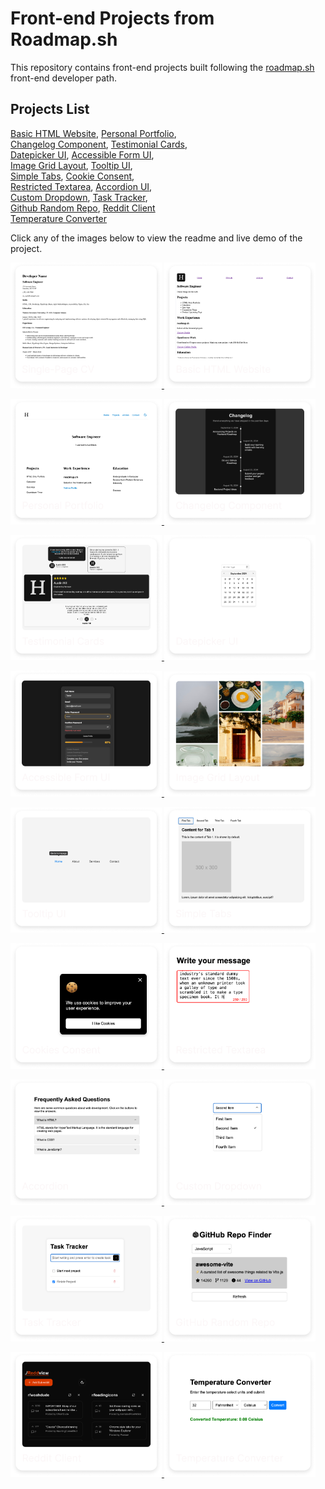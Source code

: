 # Front-end Projects from Roadmap.sh

This repository contains front-end projects built following the [roadmap.sh](https://roadmap.sh/) front-end developer path.

## Projects List

[Basic HTML Website](https://roadmap.sh/projects/basic-html-website), [Personal Portfolio](https://roadmap.sh/projects/portfolio-website),\
[Changelog Component](https://roadmap.sh/projects/changelog-component), [Testimonial Cards](https://roadmap.sh/projects/testimonial-cards),\
[Datepicker UI](https://roadmap.sh/projects/datepicker-ui), [Accessible Form UI](https://roadmap.sh/projects/accessible-form-ui),\
[Image Grid Layout](https://roadmap.sh/projects/image-grid), [Tooltip UI](https://roadmap.sh/projects/tooltip-ui),\
[Simple Tabs](https://roadmap.sh/projects/simple-tabs), [Cookie Consent](https://roadmap.sh/projects/cookie-consent),\
[Restricted Textarea](https://roadmap.sh/projects/restricted-textarea), [Accordion UI](https://roadmap.sh/projects/accordion),\
[Custom Dropdown](https://roadmap.sh/projects/custom-dropdown), [Task Tracker](https://roadmap.sh/projects/task-tracker-js),\
[Github Random Repo](https://roadmap.sh/projects/github-random-repo), [Reddit Client](https://roadmap.sh/projects/reddit-client)\
[Temperature Converter](https://roadmap.sh/projects/temperature-converter)

Click any of the images below to view the readme and live demo of the project.

<p align="left">
  <a href='/Frontend Projects/01-single-page-cv/'>
    <img width="48%" src="./assets/images/single-page-cv.png" alt="single page cv" />
  </a>
  <a href='/Frontend Projects/02-basic-html-website/'>
    <img width="48%" src="./assets/images/basic-html-website.png" alt="basic html website" />
  </a>
</p>

<p align="left">
  <a href='/Frontend Projects/03-personal-portfolio/'>
    <img width="48%" src="./assets/images/personal-portfolio.png" alt="personal portfolio" />
  </a>
  <a href='/Frontend Projects/04-changelog-component/'>
    <img width="48%" src="./assets/images/changelog-component.png" alt="changelog component" />
  </a>
</p>

<p align="left">
  <a href='/Frontend Projects/05-testimonial-cards/'>
    <img width="48%" src="./assets/images/testimonial-cards.png" alt="testimonial cards" />
  </a>
  <a href='/Frontend Projects/06-datepicker-ui/'>
    <img width="48%" src="./assets/images/datepicker-ui.png" alt="datepicker ui" />
  </a>
</p>

<p align="left">
  <a href='/Frontend Projects/07-accessible-form-ui/'>
    <img width="48%" src="./assets/images/accessible-form-ui.png" alt="accessible form ui" />
  </a>
  <a href='/Frontend Projects/08-image-grid-layout/'>
    <img width="48%" src="./assets/images/image-grid-layout.png" alt="image grid layout" />
  </a>
</p>

<p align="left">
  <a href='/Frontend Projects/09-tooltip-ui/'>
    <img width="48%" src="./assets/images/tooltip-ui.png" alt="tooltip ui" />
  </a>
  <a href='/Frontend Projects/10-simple-tabs/'>
    <img width="48%" src="./assets/images/simple-tabs.png" alt="simple tabs" />
  </a>
</p>

<p align="left">
  <a href='/Frontend Projects/11-cookie-consent/'>
    <img width="48%" src="./assets/images/cookie-consent.png" alt="cookie consent" />
  </a>
  <a href='/Frontend Projects/12-restricted-textarea/'>
    <img width="48%" src="./assets/images/restricted-textarea.png" alt="restricted textarea" />
  </a>
</p>

<p align="left">
  <a href='/Frontend Projects/13-accordion-ui/'>
    <img width="48%" src="./assets/images/accordion-ui.png" alt="accordion ui" />
  </a>
  <a href='/Frontend Projects/14-custom-dropdown/'>
    <img width="48%" src="./assets/images/custom-dropdown.png" alt="custom dropdown" />
  </a>
</p>

<p align="left">
  <a href='/Frontend Projects/15-task-tracker/'>
    <img width="48%" src="./assets/images/task-tracker.png" alt="task tracker js" />
  </a>
  <a href='/Frontend Projects/16-github-random-repo/'>
    <img width="48%" src="./assets/images/github-random-repo.png" alt="github random repo" />
  </a>
</p>

<p align="left">
  <a href='/Frontend Projects/17-reddit-client/'>
    <img width="48%" src="./assets/images/reddit-client.png" alt="reddit client" />
  </a>
  <a href='/Frontend Projects/18-temperature-converter/'>
    <img width="48%" src="./assets/images/temperature-converter.png" alt="temperature converter" />
  </a>
</p>